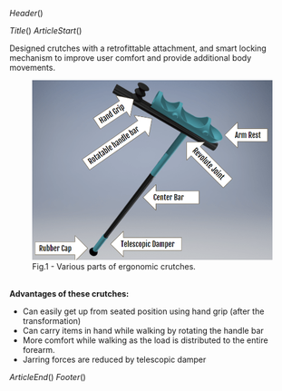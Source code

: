 $Header()$
<script type="module" src="/links/three/load_projects.module.js"></script>
$Title()$
$ArticleStart()$

Designed crutches with a retrofittable attachment, and smart locking mechanism to improve user comfort and provide additional body movements.
<br>
<canvas id="inter_iit"></canvas>
<figure>
<img src="/links/images/projects/crutch_parts.png">
<figcaption>Fig.1 - Various parts of ergonomic crutches.</figcaption>
</figure>
 <br>
<b>Advantages of these crutches:</b>
</p>
<ul style="list-style-type: disc;">
<li>Can easily get up from seated position using hand grip (after the transformation)</li>
<li>Can carry items in hand while walking by rotating the handle bar</li>
<li>More comfort while walking as the load is distributed to the entire forearm.</li>
<li>Jarring forces are reduced by telescopic damper</li>
</ul>

$ArticleEnd()$
$Footer()$
